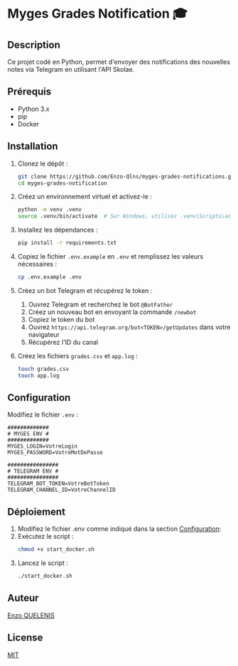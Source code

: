 # Myges Grades Notification 🎓

## Description

Ce projet codé en Python, permet d'envoyer des notifications des nouvelles notes via Telegram en utilisant l'API Skolae.
## Prérequis

- Python 3.x
- pip
- Docker

## Installation

1. Clonez le dépôt :
    ```sh
    git clone https://github.com/Enzo-Qlns/myges-grades-notifications.git
    cd myges-grades-notification
    ```

2. Créez un environnement virtuel et activez-le :
    ```sh
    python -m venv .venv
    source .venv/bin/activate  # Sur Windows, utilisez .venv\Scripts\activate
    ```

3. Installez les dépendances :
    ```sh
    pip install -r requirements.txt
    ```

4. Copiez le fichier `.env.example` en `.env` et remplissez les valeurs nécessaires :
    ```sh
    cp .env.example .env
    ```

5. Créez un bot Telegram et récupérez le token :
    1. Ouvrez Telegram et recherchez le bot `@BotFather`
    2. Créez un nouveau bot en envoyant la commande `/newbot`
    3. Copiez le token du bot
    4. Ouvrez `https://api.telegram.org/bot<TOKEN>/getUpdates` dans votre navigateur
    5. Récupérez l'ID du canal

6. Créez les fichiers `grades.csv` et `app.log` :
    ```sh
    touch grades.csv
    touch app.log
    ```

## Configuration

Modifiez le fichier `.env` :

```dotenv
#############
# MYGES ENV #
#############
MYGES_LOGIN=VotreLogin
MYGES_PASSWORD=VotreMotDePasse

################
# TELEGRAM ENV #
################
TELEGRAM_BOT_TOKEN=VotreBotToken
TELEGRAM_CHANNEL_ID=VotreChannelID
```

## Déploiement

1. Modifiez le fichier .env comme indiqué dans la section [Configuration](#configuration):
2. Exécutez le script :
    ```sh
    chmod +x start_docker.sh
    ```
3. Lancez le script :
    ```sh
    ./start_docker.sh
    ```

## Auteur

[Enzo QUELENIS](www.enzoquelenis.fr)

## License

[MIT](https://choosealicense.com/licenses/mit/)
